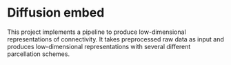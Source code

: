 # Diffusion embed

This project implements a pipeline to produce low-dimensional representations of connectivity. It takes preprocessed raw data as input and produces low-dimensional representations with several different parcellation schemes.

